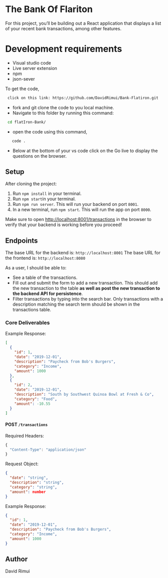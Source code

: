 # The Bank Of Flariton
For this project, you’ll be building out a React application that displays a
list of your recent bank transactions, among other features.

# Development requirements
- Visual studio code
- Live server  extension
- npm
- json-sever

To get the code,
```bash
 click on this link: https://github.com/DavidRimui/Bank-Flatiron.git
 ```
- fork and git clone the code to you local machine.
- Navigate to this folder by running this command:
```bash
 cd flatIron-Bank/
 ```
- open the code using this command, 
```bash
   code .
```
- Below at the bottom of your vs code click on the Go live to display the questions on the browser.


## Setup

After cloning the project:

1. Run `npm install` in your terminal.
2. Run `npm start`in your terminal.
2. Run `npm run server`. This will run your backend on port `8001`.
3. In a new terminal, run `npm start`. This will run the app on port `8000`.

Make sure to open
[http://localhost:8001/transactions](http://localhost:8001/transactions) in the
browser to verify that your backend is working before you proceed!


## Endpoints

The base URL for the backend is: `http://localhost:8001`
The base URL for the frontend is: `http://localhost:8080`

As a user, I should be able to:

- See a table of the transactions.
- Fill out and submit the form to add a new transaction. This should add the new
  transaction to the table **as well as post the new transaction to the backend
  API for persistence**.
- Filter transactions by typing into the search bar. Only transactions with a
  description matching the search term should be shown in the transactions
  table.

### Core Deliverables

Example Response:

```json
[
  {
    "id": 1,
    "date": "2019-12-01",
    "description": "Paycheck from Bob's Burgers",
    "category": "Income",
    "amount": 1000
  },
  {
    "id": 2,
    "date": "2019-12-01",
    "description": "South by Southwest Quinoa Bowl at Fresh & Co",
    "category": "Food",
    "amount": -10.55
  }
]
```

#### POST `/transactions`

Required Headers:

```js
{
  "Content-Type": "application/json"
}
```

Request Object:

```json
{
  "date": "string",
  "description": "string",
  "category": "string",
  "amount": number
}
```

Example Response:

```json
{
  "id": 1,
  "date": "2019-12-01",
  "description": "Paycheck from Bob's Burgers",
  "category": "Income",
  "amount": 1000
}
```

## Author
David Rimui
